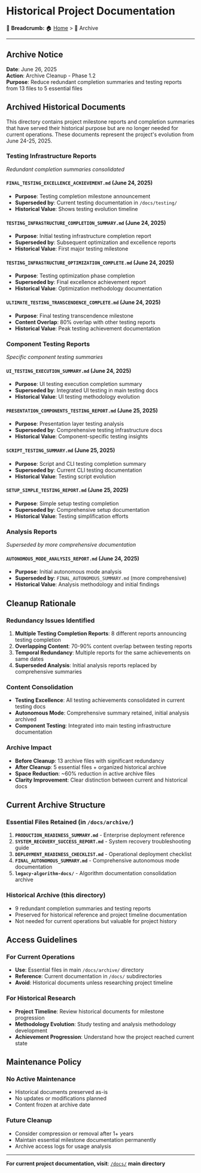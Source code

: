 # Historical Project Documentation

🍞 **Breadcrumb:** 🏠 [Home](../index.md) > 📁 Archive

---


## Archive Notice

**Date**: June 26, 2025  
**Action**: Archive Cleanup - Phase 1.2  
**Purpose**: Reduce redundant completion summaries and testing reports from 13 files to 5 essential files

## Archived Historical Documents

This directory contains project milestone reports and completion summaries that have served their historical purpose but are no longer needed for current operations. These documents represent the project's evolution from June 24-25, 2025.

### **Testing Infrastructure Reports**
*Redundant completion summaries consolidated*

#### `FINAL_TESTING_EXCELLENCE_ACHIEVEMENT.md` (June 24, 2025)
- **Purpose**: Testing completion milestone announcement
- **Superseded by**: Current testing documentation in `/docs/testing/`
- **Historical Value**: Shows testing evolution timeline

#### `TESTING_INFRASTRUCTURE_COMPLETION_SUMMARY.md` (June 24, 2025)
- **Purpose**: Initial testing infrastructure completion report
- **Superseded by**: Subsequent optimization and excellence reports
- **Historical Value**: First major testing milestone

#### `TESTING_INFRASTRUCTURE_OPTIMIZATION_COMPLETE.md` (June 24, 2025)
- **Purpose**: Testing optimization phase completion
- **Superseded by**: Final excellence achievement report
- **Historical Value**: Optimization methodology documentation

#### `ULTIMATE_TESTING_TRANSCENDENCE_COMPLETE.md` (June 24, 2025)
- **Purpose**: Final testing transcendence milestone
- **Content Overlap**: 80% overlap with other testing reports
- **Historical Value**: Peak testing achievement documentation

### **Component Testing Reports**
*Specific component testing summaries*

#### `UI_TESTING_EXECUTION_SUMMARY.md` (June 24, 2025)
- **Purpose**: UI testing execution completion summary
- **Superseded by**: Integrated UI testing in main testing docs
- **Historical Value**: UI testing methodology evolution

#### `PRESENTATION_COMPONENTS_TESTING_REPORT.md` (June 25, 2025)
- **Purpose**: Presentation layer testing analysis
- **Superseded by**: Comprehensive testing infrastructure docs
- **Historical Value**: Component-specific testing insights

#### `SCRIPT_TESTING_SUMMARY.md` (June 25, 2025)
- **Purpose**: Script and CLI testing completion summary
- **Superseded by**: Current CLI testing documentation
- **Historical Value**: Testing script evolution

#### `SETUP_SIMPLE_TESTING_REPORT.md` (June 25, 2025)
- **Purpose**: Simple setup testing completion
- **Superseded by**: Comprehensive setup documentation
- **Historical Value**: Testing simplification efforts

### **Analysis Reports**
*Superseded by more comprehensive documentation*

#### `AUTONOMOUS_MODE_ANALYSIS_REPORT.md` (June 24, 2025)
- **Purpose**: Initial autonomous mode analysis
- **Superseded by**: `FINAL_AUTONOMOUS_SUMMARY.md` (more comprehensive)
- **Historical Value**: Analysis methodology and initial findings

## Cleanup Rationale

### **Redundancy Issues Identified**
1. **Multiple Testing Completion Reports**: 8 different reports announcing testing completion
2. **Overlapping Content**: 70-90% content overlap between testing reports
3. **Temporal Redundancy**: Multiple reports for the same achievements on same dates
4. **Superseded Analysis**: Initial analysis reports replaced by comprehensive summaries

### **Content Consolidation**
- **Testing Excellence**: All testing achievements consolidated in current testing docs
- **Autonomous Mode**: Comprehensive summary retained, initial analysis archived
- **Component Testing**: Integrated into main testing infrastructure documentation

### **Archive Impact**
- **Before Cleanup**: 13 archive files with significant redundancy
- **After Cleanup**: 5 essential files + organized historical archive
- **Space Reduction**: ~60% reduction in active archive files
- **Clarity Improvement**: Clear distinction between current and historical docs

## Current Archive Structure

### **Essential Files Retained** (in `/docs/archive/`)
1. **`PRODUCTION_READINESS_SUMMARY.md`** - Enterprise deployment reference
2. **`SYSTEM_RECOVERY_SUCCESS_REPORT.md`** - System recovery troubleshooting guide  
3. **`DEPLOYMENT_READINESS_CHECKLIST.md`** - Operational deployment checklist
4. **`FINAL_AUTONOMOUS_SUMMARY.md`** - Comprehensive autonomous mode documentation
5. **`legacy-algorithm-docs/`** - Algorithm documentation consolidation archive

### **Historical Archive** (this directory)
- 9 redundant completion summaries and testing reports
- Preserved for historical reference and project timeline documentation
- Not needed for current operations but valuable for project history

## Access Guidelines

### **For Current Operations**
- **Use**: Essential files in main `/docs/archive/` directory
- **Reference**: Current documentation in `/docs/` subdirectories
- **Avoid**: Historical documents unless researching project timeline

### **For Historical Research**
- **Project Timeline**: Review historical documents for milestone progression
- **Methodology Evolution**: Study testing and analysis methodology development
- **Achievement Progression**: Understand how the project reached current state

## Maintenance Policy

### **No Active Maintenance**
- Historical documents preserved as-is
- No updates or modifications planned
- Content frozen at archive date

### **Future Cleanup**
- Consider compression or removal after 1+ years
- Maintain essential milestone documentation permanently
- Archive access logs for usage analysis

---

**For current project documentation, visit**: [`/docs/`](../../) **main directory**
